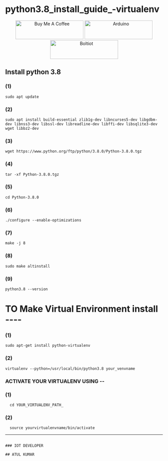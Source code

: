 # python3.8_install_guide_-virtualenv

<center>
<a href="https://www.buymeacoffee.com/atulkumar6556" target="_blank"><img src="https://cdn.buymeacoffee.com/buttons/v2/default-yellow.png" alt="Buy Me A Coffee" style="height: 60px !important;width: 217px !important;" ></a>
<a href="https://forum.arduino.cc/u/atulkumar6556" target="_blank"><img src="https://upload.wikimedia.org/wikipedia/commons/thumb/8/87/Arduino_Logo.svg/1280px-Arduino_Logo.svg.png" alt="Arduino " style="height: 60px !important;width: 217px !important; " ></a>
<a href="https://forum.boltiot.com/u/atulkumar6556/" target="_blank"><img src="https://i0.wp.com/atlanta.makerfaire.com/wp-content/uploads/sites/9/gravity_forms/16-172723c9d9294ab43c7a992c8f41d157/2018/09/Bolt_MakerFaire.png?fit=750%2C500&strip=all   " alt="Boltiot" style="height: 60px !important;width: 217px !important;"  border-radius: 20%></a>
</center>

## Install python 3.8 

### (1)
    sudo apt update
### (2)
    sudo apt install build-essential zlib1g-dev libncurses5-dev libgdbm-dev libnss3-dev libssl-dev libreadline-dev libffi-dev libsqlite3-dev wget libbz2-dev
### (3)
    wget https://www.python.org/ftp/python/3.8.0/Python-3.8.0.tgz
### (4)
    tar -xf Python-3.8.0.tgz
### (5)
    cd Python-3.8.0
### (6)
    ./configure --enable-optimizations
### (7)
    make -j 8
### (8)
    sudo make altinstall
### (9)
    python3.8 --version

#  TO Make Virtual Environment install ----
### (1)
    sudo apt-get install python-virtualenv
### (2)
    virtualenv --python=/usr/local/bin/python3.8 your_venvname

### ACTIVATE YOUR VIRTUALENV USING --

### (1)
      cd YOUR_VIRTUALENV_PATH_
      
### (2)
      source yourvirtualenvname/bin/activate
      
      
--------------------------------------------------------------------------------   
                  
                                                                                                          ### IOT DEVELOPER
                                                                                                          ## ATUL KUMAR

